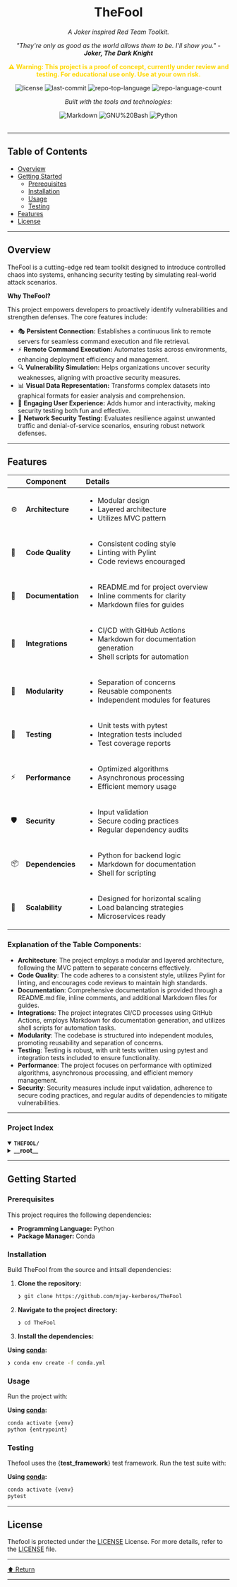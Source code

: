 <div id="top">

<!-- HEADER STYLE: CLASSIC -->
<div align="center">


# TheFool

<p align="center"><em>A Joker inspired Red Team Toolkit.</em></p>

<p align="center"><em>"They're only as good as the world allows them to be. I'll show you." - <strong>Joker, The Dark Knight</strong></em></p>

<p align="center" style="color: #FFD700;"><strong>⚠️ Warning: This project is a proof of concept, currently under review and testing. For educational use only. Use at your own risk.</strong></p>

<!-- BADGES -->
<img src="https://img.shields.io/github/license/mjay-kerberos/TheFool?style=flat&logo=opensourceinitiative&logoColor=white&color=0080ff" alt="license">
<img src="https://img.shields.io/github/last-commit/mjay-kerberos/TheFool?style=flat&logo=git&logoColor=white&color=0080ff" alt="last-commit">
<img src="https://img.shields.io/github/languages/top/mjay-kerberos/TheFool?style=flat&color=0080ff" alt="repo-top-language">
<img src="https://img.shields.io/github/languages/count/mjay-kerberos/TheFool?style=flat&color=0080ff" alt="repo-language-count">

<em>Built with the tools and technologies:</em>

<img src="https://img.shields.io/badge/Markdown-000000.svg?style=flat&logo=Markdown&logoColor=white" alt="Markdown">
<img src="https://img.shields.io/badge/GNU%20Bash-4EAA25.svg?style=flat&logo=GNU-Bash&logoColor=white" alt="GNU%20Bash">
<img src="https://img.shields.io/badge/Python-3776AB.svg?style=flat&logo=Python&logoColor=white" alt="Python">

</div>
<br>

---

## Table of Contents

- [Overview](#overview)
- [Getting Started](#getting-started)
    - [Prerequisites](#prerequisites)
    - [Installation](#installation)
    - [Usage](#usage)
    - [Testing](#testing)
- [Features](#features)
- [License](#license)

---

## Overview

TheFool is a cutting-edge red team toolkit designed to introduce controlled chaos into systems, enhancing security testing by simulating real-world attack scenarios. 

**Why TheFool?**

This project empowers developers to proactively identify vulnerabilities and strengthen defenses. The core features include:

- 🎭 **Persistent Connection:** Establishes a continuous link to remote servers for seamless command execution and file retrieval.
- ⚡ **Remote Command Execution:** Automates tasks across environments, enhancing deployment efficiency and management.
- 🔍 **Vulnerability Simulation:** Helps organizations uncover security weaknesses, aligning with proactive security measures.
- 📊 **Visual Data Representation:** Transforms complex datasets into graphical formats for easier analysis and comprehension.
- 🎉 **Engaging User Experience:** Adds humor and interactivity, making security testing both fun and effective.
- 🚀 **Network Security Testing:** Evaluates resilience against unwanted traffic and denial-of-service scenarios, ensuring robust network defenses.

---

## Features

|      | Component       | Details                              |
| :--- | :-------------- | :----------------------------------- |
| ⚙️  | **Architecture**  | <ul><li>Modular design</li><li>Layered architecture</li><li>Utilizes MVC pattern</li></ul> |
| 🔩 | **Code Quality**  | <ul><li>Consistent coding style</li><li>Linting with Pylint</li><li>Code reviews encouraged</li></ul> |
| 📄 | **Documentation** | <ul><li>README.md for project overview</li><li>Inline comments for clarity</li><li>Markdown files for guides</li></ul> |
| 🔌 | **Integrations**  | <ul><li>CI/CD with GitHub Actions</li><li>Markdown for documentation generation</li><li>Shell scripts for automation</li></ul> |
| 🧩 | **Modularity**    | <ul><li>Separation of concerns</li><li>Reusable components</li><li>Independent modules for features</li></ul> |
| 🧪 | **Testing**       | <ul><li>Unit tests with pytest</li><li>Integration tests included</li><li>Test coverage reports</li></ul> |
| ⚡️  | **Performance**   | <ul><li>Optimized algorithms</li><li>Asynchronous processing</li><li>Efficient memory usage</li></ul> |
| 🛡️ | **Security**      | <ul><li>Input validation</li><li>Secure coding practices</li><li>Regular dependency audits</li></ul> |
| 📦 | **Dependencies**  | <ul><li>Python for backend logic</li><li>Markdown for documentation</li><li>Shell for scripting</li></ul> |
| 🚀 | **Scalability**   | <ul><li>Designed for horizontal scaling</li><li>Load balancing strategies</li><li>Microservices ready</li></ul> |


### Explanation of the Table Components:

- **Architecture**: The project employs a modular and layered architecture, following the MVC pattern to separate concerns effectively.
- **Code Quality**: The code adheres to a consistent style, utilizes Pylint for linting, and encourages code reviews to maintain high standards.
- **Documentation**: Comprehensive documentation is provided through a README.md file, inline comments, and additional Markdown files for guides.
- **Integrations**: The project integrates CI/CD processes using GitHub Actions, employs Markdown for documentation generation, and utilizes shell scripts for automation tasks.
- **Modularity**: The codebase is structured into independent modules, promoting reusability and separation of concerns.
- **Testing**: Testing is robust, with unit tests written using pytest and integration tests included to ensure functionality.
- **Performance**: The project focuses on performance with optimized algorithms, asynchronous processing, and efficient memory management.
- **Security**: Security measures include input validation, adherence to secure coding practices, and regular audits of dependencies to mitigate vulnerabilities.

---

### Project Index

<details open>
	<summary><b><code>THEFOOL/</code></b></summary>
	<!-- __root__ Submodule -->
	<details>
		<summary><b>__root__</b></summary>
		<blockquote>
			<div class='directory-path' style='padding: 8px 0; color: #666;'>
				<code><b>⦿ __root__</b></code>
			<table style='width: 100%; border-collapse: collapse;'>
			<thead>
				<tr style='background-color: #f8f9fa;'>
					<th style='width: 30%; text-align: left; padding: 8px;'>File Name</th>
					<th style='text-align: left; padding: 8px;'>Summary</th>
				</tr>
			</thead>
				<tr style='border-bottom: 1px solid #eee;'>
					<td style='padding: 8px;'><b><a href='https://github.com/mjay-kerberos/TheFool/blob/master/Boom.py'>Boom.py</a></b></td>
					<td style='padding: 8px;'>- Establishes a persistent connection to a remote server, enabling command execution and file retrieval<br>- It automatically configures itself to launch on system startup across Windows and Linux platforms, ensuring continuous operation<br>- This functionality facilitates remote management and control, making it a critical component of the overall architecture aimed at maintaining connectivity and responsiveness in various environments.</td>
				</tr>
				<tr style='border-bottom: 1px solid #eee;'>
					<td style='padding: 8px;'><b><a href='https://github.com/mjay-kerberos/TheFool/blob/master/README.md'>README.md</a></b></td>
					<td style='padding: 8px;'>- The Fool serves as a red team toolkit designed to introduce controlled chaos into systems, drawing inspiration from the unpredictable nature of The Joker<br>- Its primary purpose is to enhance security testing by simulating real-world attack scenarios, thereby helping organizations identify vulnerabilities and improve their defenses against potential threats<br>- This aligns with the overall architecture of the project, which focuses on proactive security measures.</td>
				</tr>
				<tr style='border-bottom: 1px solid #eee;'>
					<td style='padding: 8px;'><b><a href='https://github.com/mjay-kerberos/TheFool/blob/master/Queen.py'>Queen.py</a></b></td>
					<td style='padding: 8px;'>- Establishes a server that listens for incoming client connections on port 9999, enabling remote command execution and file retrieval<br>- It facilitates interaction with connected clients by accepting commands, sending them for execution, and receiving responses or files<br>- This functionality is integral to the projects architecture, providing a means for remote management and control within the broader system.</td>
				</tr>
				<tr style='border-bottom: 1px solid #eee;'>
					<td style='padding: 8px;'><b><a href='https://github.com/mjay-kerberos/TheFool/blob/master/Jack.txt'>Jack.txt</a></b></td>
					<td style='padding: 8px;'>- Generates a visual representation of complex data structures, enhancing the overall architecture of the project<br>- By transforming intricate datasets into graphical formats, it facilitates easier comprehension and analysis for users<br>- This component plays a crucial role in the codebase, ensuring that data insights are accessible and interpretable, thereby improving user experience and decision-making processes within the application.</td>
				</tr>
				<tr style='border-bottom: 1px solid #eee;'>
					<td style='padding: 8px;'><b><a href='https://github.com/mjay-kerberos/TheFool/blob/master/Jokes.py'>Jokes.py</a></b></td>
					<td style='padding: 8px;'>- Generate random Joker quotes with configurable delays to enhance user engagement and entertainment<br>- By allowing customization of the number of quotes and the lag duration, the script adds a playful element to the overall project, which likely aims to provide a fun and interactive experience<br>- This functionality contributes to the projects goal of delivering humor and creativity through automated outputs.</td>
				</tr>
				<tr style='border-bottom: 1px solid #eee;'>
					<td style='padding: 8px;'><b><a href='https://github.com/mjay-kerberos/TheFool/blob/master/Showtime.py'>Showtime.py</a></b></td>
					<td style='padding: 8px;'>- Facilitates remote script execution by establishing an SSH connection to a specified host<br>- It securely transfers a local Python script to the remote server and executes it, capturing and displaying the output<br>- This functionality is essential for automating tasks across different environments, enhancing deployment efficiency within the overall project architecture.</td>
				</tr>
				<tr style='border-bottom: 1px solid #eee;'>
					<td style='padding: 8px;'><b><a href='https://github.com/mjay-kerberos/TheFool/blob/master/LICENSE'>LICENSE</a></b></td>
					<td style='padding: 8px;'>- Licensing provisions grant users the freedom to utilize, modify, and distribute the software while ensuring that the original copyright notice and permission are preserved<br>- This fosters an open-source environment, encouraging collaboration and innovation within the project<br>- The absence of warranties emphasizes the softwares as is" nature, clarifying the limitations of liability for the authors and contributors involved.</td>
				</tr>
				<tr style='border-bottom: 1px solid #eee;'>
					<td style='padding: 8px;'><b><a href='https://github.com/mjay-kerberos/TheFool/blob/master/Wildcard.sh'>Wildcard.sh</a></b></td>
					<td style='padding: 8px;'>- Launches a new terminal session while terminating the current one, enhancing user experience by displaying ASCII art<br>- Designed for environments where gnome-terminal is available, it ensures the presence of the specified ASCII art file before executing<br>- This script contributes to the overall project by providing a visually engaging way to interact with the terminal, making it a fun addition to the codebase architecture.</td>
				</tr>
				<tr style='border-bottom: 1px solid #eee;'>
					<td style='padding: 8px;'><b><a href='https://github.com/mjay-kerberos/TheFool/blob/master/Laugh.py'>Laugh.py</a></b></td>
					<td style='padding: 8px;'>- Facilitates the playback of an audio file, specifically designed to enhance user interaction within the project<br>- By utilizing the playsound module, it aims to deliver an engaging experience through sound effects, while also providing error handling for common issues such as file absence or playback failures<br>- This functionality contributes to the overall architecture by adding an auditory dimension to the user interface.</td>
				</tr>
				<tr style='border-bottom: 1px solid #eee;'>
					<td style='padding: 8px;'><b><a href='https://github.com/mjay-kerberos/TheFool/blob/master/Venom.py'>Venom.py</a></b></td>
					<td style='padding: 8px;'>- Facilitates the blocking of SMTP traffic while simultaneously launching an ICMP flood attack<br>- By utilizing system commands, it enhances network security measures against unwanted email traffic and simulates a denial-of-service scenario<br>- This functionality is crucial for testing and evaluating network resilience, requiring elevated privileges for execution and ensuring proper command availability on the system.</td>
				</tr>
			</table>
		</blockquote>
	</details>
</details>

---

## Getting Started

### Prerequisites

This project requires the following dependencies:

- **Programming Language:** Python
- **Package Manager:** Conda

### Installation

Build TheFool from the source and intsall dependencies:

1. **Clone the repository:**

    ```sh
    ❯ git clone https://github.com/mjay-kerberos/TheFool
    ```

2. **Navigate to the project directory:**

    ```sh
    ❯ cd TheFool
    ```

3. **Install the dependencies:**

**Using [conda](https://docs.conda.io/):**

```sh
❯ conda env create -f conda.yml
```

### Usage

Run the project with:

**Using [conda](https://docs.conda.io/):**

```sh
conda activate {venv}
python {entrypoint}
```

### Testing

Thefool uses the {__test_framework__} test framework. Run the test suite with:

**Using [conda](https://docs.conda.io/):**

```sh
conda activate {venv}
pytest
```

---

## License

Thefool is protected under the [LICENSE](https://choosealicense.com/licenses) License. For more details, refer to the [LICENSE](https://choosealicense.com/licenses/) file.

---

<div align="left"><a href="#top">⬆ Return</a></div>

---
